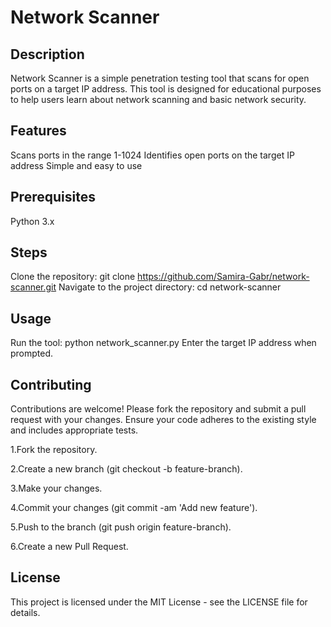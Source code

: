 # Network Scanner


## Description
Network Scanner is a simple penetration testing tool that scans for open ports on a target IP address. This tool is designed for educational purposes to help users learn about network scanning and basic network security.

## Features

Scans ports in the range 1-1024
Identifies open ports on the target IP address
Simple and easy to use

## Prerequisites

Python 3.x
## Steps
 Clone the repository:
 git clone https://github.com/Samira-Gabr/network-scanner.git
 Navigate to the project directory:
 cd network-scanner
## Usage
Run the tool:
python network_scanner.py
Enter the target IP address when prompted.

## Contributing

Contributions are welcome! Please fork the repository and submit a pull request with your changes. Ensure your code adheres to the existing style and includes appropriate tests.

1.Fork the repository.

2.Create a new branch (git checkout -b feature-branch).

3.Make your changes.

4.Commit your changes (git commit -am 'Add new feature').

5.Push to the branch (git push origin feature-branch).


6.Create a new Pull Request.

## License
This project is licensed under the MIT License - see the LICENSE file for details.
